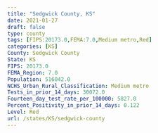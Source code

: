 ```yaml
---
title: "Sedgwick County, KS"
date: 2021-01-27
draft: false
type: county
tags: [FIPS:20173.0,FEMA:7.0,Medium metro,Red]
categories: [KS]
County: Sedgwick County
State: KS
FIPS: 20173.0
FEMA_Region: 7.0
Population: 516042.0
NCHS_Urban_Rural_Classification: Medium metro
Tests_in_prior_14_days: 30072.0
Fourteen_day_test_rate_per_100000: 5827.0
Percent_Positivity_in_prior_14_days: 0.122
Level: Red
url: /states/KS/sedgwick-county
---
```



